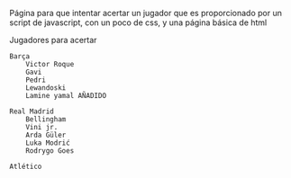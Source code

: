 Página para que intentar acertar un jugador que es proporcionado por un script de javascript, con un poco de css, y una página básica de html



Jugadores para acertar

    Barça
        Victor Roque
        Gavi
        Pedri
        Lewandoski
        Lamine yamal AÑADIDO

    Real Madrid
        Bellingham
        Vini jr.
        Arda Güler
        Luka Modrić
        Rodrygo Goes

    Atlético



